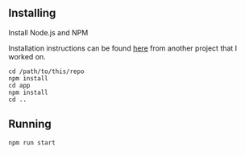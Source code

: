 ## Installing

Install Node.js and NPM

Installation instructions can be found [here](https://github.com/hacksu/express-tutorial)
from another project that I worked on.

```
cd /path/to/this/repo
npm install
cd app
npm install
cd ..
```

## Running
```
npm run start
```
